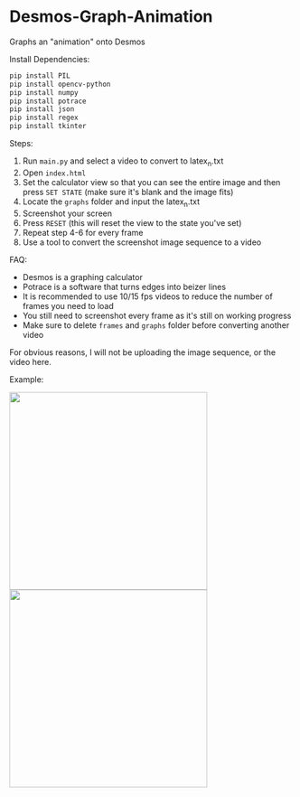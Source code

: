 # Desmos-Graph-Animation
Graphs an "animation" onto Desmos

Install Dependencies:
```sh
pip install PIL
pip install opencv-python
pip install numpy
pip install potrace
pip install json
pip install regex
pip install tkinter
```

Steps:
1. Run `main.py` and select a video to convert to latex<sub>n</sub>.txt
2. Open `index.html`
3. Set the calculator view so that you can see the entire image and then press `SET STATE` (make sure it's blank and the image fits)
4. Locate the `graphs` folder and input the latex<sub>n</sub>.txt
5. Screenshot your screen
6. Press `RESET` (this will reset the view to the state you've set)
7. Repeat step 4-6 for every frame
8. Use a tool to convert the screenshot image sequence to a video

FAQ:
- Desmos is a graphing calculator
- Potrace is a software that turns edges into beizer lines
- It is recommended to use 10/15 fps videos to reduce the number of frames you need to load
- You still need to screenshot every frame as it's still on working progress
- Make sure to delete `frames` and `graphs` folder before converting another video


For obvious reasons, I will not be uploading the image sequence, or the video here.

Example:

<img src="https://user-images.githubusercontent.com/88318140/132680429-13c12472-a933-4d96-a3d7-7104ba23e4ed.png" width="350">

<img src="https://user-images.githubusercontent.com/88318140/132681141-a6a3085b-c286-4127-b09a-ec2ea3873604.png" width="350">



